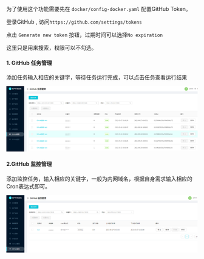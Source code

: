 为了使用这个功能需要先在 `docker/config-docker.yaml` 配置GitHub Token。

登录GitHub , 访问`https://github.com/settings/tokens` 

点击 `Generate new token` 按钮，过期时间可以选择`No expiration`

这里只是用来搜索，权限可以不勾选。

#### 1. GitHub 任务管理

添加任务输入相应的关键字，等待任务运行完成，可以点击任务查看运行结果

![](images/20221025194126972_5736.png)

#### 2.GitHub 监控管理

添加监控任务，输入相应的关键字，一般为内网域名，根据自身需求输入相应的Cron表达式即可。

![](images/20221025194157325_11351.png)

